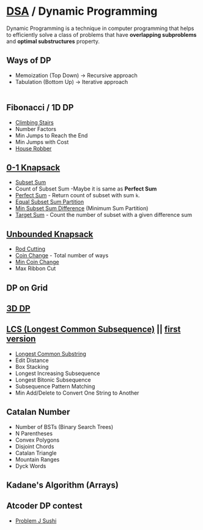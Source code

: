 # [DSA](../README.md) / Dynamic Programming

Dynamic Programming is a technique in computer programming that helps to efficiently solve a class of problems that have <b>overlapping subproblems</b> and <b>optimal substructures</b> property.

## Ways of DP

-   Memoization (Top Down) -> Recursive approach
-   Tabulation (Bottom Up) -> Iterative approach
    <br><br>

## Fibonacci / 1D DP

-   [Climbing Stairs](./1D%20DP/climbingStairs.md)
-   Number Factors
-   Min Jumps to Reach the End
-   Min Jumps with Cost
-   [House Robber](./1D%20DP/houseRobber.md)

## [0-1 Knapsack](./01%20Knapsack/knapsack.md)

-   [Subset Sum](./01%20Knapsack/subsetSum.md)
-   Count of Subset Sum -Maybe it is same as <b>Perfect Sum</b>
-   [Perfect Sum](./01%20Knapsack/perfectSum.md) - Return count of subset with sum `k`.
-   [Equal Subset Sum Partition](./01%20Knapsack/equalSumPartition.md)
-   [Min Subset Sum Difference](./01%20Knapsack/minimumSumPartition.md) (Minimum Sum Partition)
-   [Target Sum](./01%20Knapsack/targetSum.md) - Count the number of subset with a given difference sum

## [Unbounded Knapsack](./Unbounded%20Knapsack/unboundedKnapsack.md)

-   [Rod Cutting](./Unbounded%20Knapsack/rodCutting.md)
-   [Coin Change](./Unbounded%20Knapsack/countWaysOfCoinChange.md) - Total number of ways
-   [Min Coin Change](./Unbounded%20Knapsack/minCoinChange.md)
-   Max Ribbon Cut

## DP on Grid

## [3D DP](./3D%20DP/chocalatePickUp.md)

## [LCS (Longest Common Subsequence)](./Longest%20Common%20Subsequence/longestCommonSubsequence.md) || [first version](./Longest%20Common%20Subsequence/lcs.md)

-   [Longest Common Substring](./Longest%20Common%20Subsequence/longestCommonSubstring.md)
-   Edit Distance
-   Box Stacking
-   Longest Increasing Subsequence
-   Longest Bitonic Subsequence
-   Subsequence Pattern Matching
-   Min Add/Delete to Convert One String to Another

## Catalan Number

-   Number of BSTs (Binary Search Trees)
-   N Parentheses
-   Convex Polygons
-   Disjoint Chords
-   Catalan Triangle
-   Mountain Ranges
-   Dyck Words

## Kadane's Algorithm (Arrays)

## Atcoder DP contest

-   [Problem J Sushi](./Atcoder%20DP%20contest/Sushi.md)
